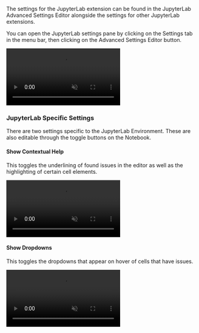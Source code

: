 The settings for the JupyterLab extension can be found in the JupyterLab Advanced Settings Editor alongside the settings for other JupyterLab extensions.

You can open the JupyterLab settings pane by clicking on the Settings tab in the menu bar, then clicking on the Advanced Settings Editor button.

<video autoplay loop muted src="/imgs/jupyter-settings.mp4">
    Jupyter settings video
</video>

### JupyterLab Specific Settings

There are two settings specific to the JupyterLab Environment. These are also editable through the toggle buttons on the Notebook.

#### Show Contextual Help

This toggles the underlining of found issues in the editor as well as the highlighting of certain cell elements.

<video autoplay loop muted src="/imgs/show-contextual-help-toggle.mp4">
    Show contextual help toggle video
</video>

#### Show Dropdowns

This toggles the dropdowns that appear on hover of cells that have issues.

<video autoplay loop muted src="/imgs/show-dropdowns-toggle.mp4">
    Show dropdowns toggle video
</video>
